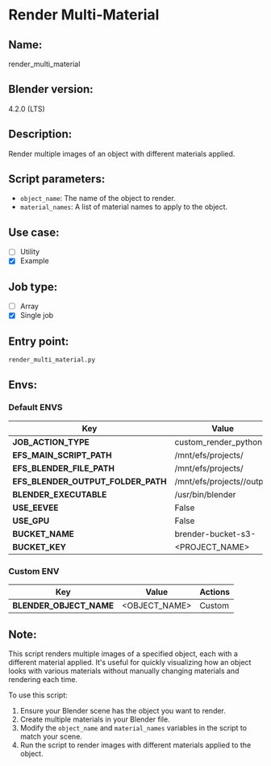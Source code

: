 # Render Multi-Material

## Name:
render_multi_material

## Blender version:
4.2.0 (LTS)

## Description:
Render multiple images of an object with different materials applied.

## Script parameters:
- `object_name`: The name of the object to render.
- `material_names`: A list of material names to apply to the object.

## Use case:
- [ ] Utility
- [x] Example

## Job type:
- [ ] Array
- [x] Single job

## Entry point:
`render_multi_material.py`


## Envs:

### Default ENVS
| **Key**                            | **Value**                 | **Actions** |
| ---------------------------------- | ------------------------- | ----------- |
| **JOB_ACTION_TYPE**                | custom_render_python      | Default     |
| **EFS_MAIN_SCRIPT_PATH**           | /mnt/efs/projects/        | Default     |
| **EFS_BLENDER_FILE_PATH**          | /mnt/efs/projects/        | Default     |
| **EFS_BLENDER_OUTPUT_FOLDER_PATH** | /mnt/efs/projects//output | Default     |
| **BLENDER_EXECUTABLE**             | /usr/bin/blender          | Default     |
| **USE_EEVEE**                      | False                     | Default     |
| **USE_GPU**                        | False                     | Default     |
| **BUCKET_NAME**                    | brender-bucket-s3-<UUID>  | Default     |
| **BUCKET_KEY**                     | <PROJECT_NAME>            | Default     |

### Custom ENV
| **Key**                            | **Value**                 | **Actions** |
| ---------------------------------- | ------------------------- | ----------- |
| **BLENDER_OBJECT_NAME**            | <OBJECT_NAME>             | Custom     |


## Note:
This script renders multiple images of a specified object, each with a different material applied. It's useful for quickly visualizing how an object looks with various materials without manually changing materials and rendering each time.

To use this script:
1. Ensure your Blender scene has the object you want to render.
2. Create multiple materials in your Blender file.
3. Modify the `object_name` and `material_names` variables in the script to match your scene.
4. Run the script to render images with different materials applied to the object.




